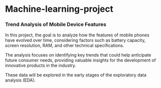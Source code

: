 # Machine-learning-project

### Trend Analysis of Mobile Device Features

In this project, the goal is to analyze how the features of mobile phones have evolved over time, considering factors such as battery capacity, screen resolution, RAM, and other technical specifications.

The analysis focuses on identifying key trends that could help anticipate future consumer needs, providing valuable insights for the development of innovative products in the industry.

These data will be explored in the early stages of the exploratory data analysis (EDA).
